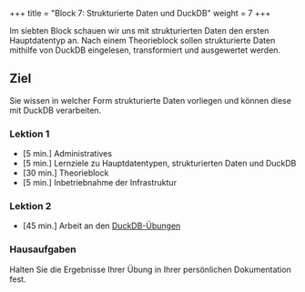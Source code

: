 +++
title = "Block 7: Strukturierte Daten und DuckDB"
weight = 7
+++

Im siebten Block schauen wir uns mit strukturierten Daten den ersten
Hauptdatentyp an. Nach einem Theorieblock sollen strukturierte Daten mithilfe
von DuckDB eingelesen, transformiert und ausgewertet werden.

## Ziel

Sie wissen in welcher Form strukturierte Daten vorliegen und können diese mit DuckDB verarbeiten.

### Lektion 1

- [5 min.] Administratives
- [5 min.] Lernziele zu Hauptdatentypen, strukturierten Daten und DuckDB
- [30 min.] Theorieblock
- [5 min.] Inbetriebnahme der Infrastruktur

### Lektion 2

- [45 min.] Arbeit an den [DuckDB-Übungen](/hauptdatentypen/strukturierte/duckdb)

### Hausaufgaben

Halten Sie die Ergebnisse Ihrer Übung in Ihrer persönlichen Dokumentation fest.